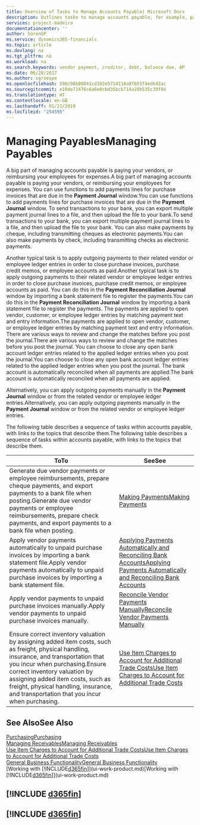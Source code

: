 ```yaml
---
title: Overview of Tasks to Manage Accounts Payable| Microsoft Docs
description: Outlines tasks to manage accounts payable, for example, paying creditors or applying outgoing payments to ledger entries to close invoices or credit memos.
services: project-madeira
documentationcenter: ''
author: SorenGP
ms.service: dynamics365-financials
ms.topic: article
ms.devlang: na
ms.tgt_pltfrm: na
ms.workload: na
ms.search.keywords: vendor payment, creditor, debt, balance due, AP
ms.date: 06/28/2017
ms.author: sgroespe
ms.openlocfilehash: 596c98b08841cd102e5714116a8fb55f4edb43ac
ms.sourcegitcommit: e10de72476c6a6e0cbd35bcb714a29b535c39f0e
ms.translationtype: HT
ms.contentlocale: en-GB
ms.lasthandoff: 01/21/2019
ms.locfileid: "254595"
---
```

# <a name="managing-payables"></a><span data-ttu-id="d52e3-103">Managing Payables</span><span class="sxs-lookup"><span data-stu-id="d52e3-103">Managing Payables</span></span>
<span data-ttu-id="d52e3-104">A big part of managing accounts payable is paying your vendors, or reimbursing your employees for expenses.</span><span class="sxs-lookup"><span data-stu-id="d52e3-104">A big part of managing accounts payable is paying your vendors, or reimbursing your employees for expenses.</span></span> <span data-ttu-id="d52e3-105">You can use functions to add payments lines for purchase invoices that are due in the **Payment Journal** window.</span><span class="sxs-lookup"><span data-stu-id="d52e3-105">You can use functions to add payments lines for purchase invoices that are due in the **Payment Journal** window.</span></span> <span data-ttu-id="d52e3-106">To send transactions to your bank, you can export multiple payment journal lines to a file, and then upload the file to your bank.</span><span class="sxs-lookup"><span data-stu-id="d52e3-106">To send transactions to your bank, you can export multiple payment journal lines to a file, and then upload the file to your bank.</span></span> <span data-ttu-id="d52e3-107">You can also make payments by cheque, including transmitting cheques as electronic payments.</span><span class="sxs-lookup"><span data-stu-id="d52e3-107">You can also make payments by check, including transmitting checks as electronic payments.</span></span>

<span data-ttu-id="d52e3-108">Another typical task is to apply outgoing payments to their related vendor or employee ledger entries in order to close purchase invoices, purchase credit memos, or employee accounts as paid.</span><span class="sxs-lookup"><span data-stu-id="d52e3-108">Another typical task is to apply outgoing payments to their related vendor or employee ledger entries in order to close purchase invoices, purchase credit memos, or employee accounts as paid.</span></span> <span data-ttu-id="d52e3-109">You can do this in the **Payment Reconciliation Journal** window by importing a bank statement file to register the payments.</span><span class="sxs-lookup"><span data-stu-id="d52e3-109">You can do this in the **Payment Reconciliation Journal** window by importing a bank statement file to register the payments.</span></span> <span data-ttu-id="d52e3-110">The payments are applied to open vendor, customer, or employee ledger entries by matching payment text and entry information.</span><span class="sxs-lookup"><span data-stu-id="d52e3-110">The payments are applied to open vendor, customer, or employee ledger entries by matching payment text and entry information.</span></span> <span data-ttu-id="d52e3-111">There are various ways to review and change the matches before you post the journal.</span><span class="sxs-lookup"><span data-stu-id="d52e3-111">There are various ways to review and change the matches before you post the journal.</span></span> <span data-ttu-id="d52e3-112">You can choose to close any open bank account ledger entries related to the applied ledger entries when you post the journal.</span><span class="sxs-lookup"><span data-stu-id="d52e3-112">You can choose to close any open bank account ledger entries related to the applied ledger entries when you post the journal.</span></span> <span data-ttu-id="d52e3-113">The bank account is automatically reconciled when all payments are applied.</span><span class="sxs-lookup"><span data-stu-id="d52e3-113">The bank account is automatically reconciled when all payments are applied.</span></span>

<span data-ttu-id="d52e3-114">Alternatively, you can apply outgoing payments manually in the **Payment Journal** window or from the related vendor or employee ledger entries.</span><span class="sxs-lookup"><span data-stu-id="d52e3-114">Alternatively, you can apply outgoing payments manually in the **Payment Journal** window or from the related vendor or employee ledger entries.</span></span>

<span data-ttu-id="d52e3-115">The following table describes a sequence of tasks within accounts payable, with links to the topics that describe them.</span><span class="sxs-lookup"><span data-stu-id="d52e3-115">The following table describes a sequence of tasks within accounts payable, with links to the topics that describe them.</span></span>

| <span data-ttu-id="d52e3-116">To</span><span class="sxs-lookup"><span data-stu-id="d52e3-116">To</span></span> | <span data-ttu-id="d52e3-117">See</span><span class="sxs-lookup"><span data-stu-id="d52e3-117">See</span></span> |
| --- | --- |
| <span data-ttu-id="d52e3-118">Generate due vendor payments or employee reimbursements, prepare cheque payments, and export payments to a bank file when posting.</span><span class="sxs-lookup"><span data-stu-id="d52e3-118">Generate due vendor payments or employee reimbursements, prepare check payments, and export payments to a bank file when posting.</span></span> |[<span data-ttu-id="d52e3-119">Making Payments</span><span class="sxs-lookup"><span data-stu-id="d52e3-119">Making Payments</span></span>](payables-make-payments.md) |
| <span data-ttu-id="d52e3-120">Apply vendor payments automatically to unpaid purchase invoices by importing a bank statement file.</span><span class="sxs-lookup"><span data-stu-id="d52e3-120">Apply vendor payments automatically to unpaid purchase invoices by importing a bank statement file.</span></span> |[<span data-ttu-id="d52e3-121">Applying Payments Automatically and Reconciling Bank Accounts</span><span class="sxs-lookup"><span data-stu-id="d52e3-121">Applying Payments Automatically and Reconciling Bank Accounts</span></span>](receivables-apply-payments-auto-reconcile-bank-accounts.md) |
| <span data-ttu-id="d52e3-122">Apply vendor payments to unpaid purchase invoices manually.</span><span class="sxs-lookup"><span data-stu-id="d52e3-122">Apply vendor payments to unpaid purchase invoices manually.</span></span> |[<span data-ttu-id="d52e3-123">Reconcile Vendor Payments Manually</span><span class="sxs-lookup"><span data-stu-id="d52e3-123">Reconcile Vendor Payments Manually</span></span>](payables-how-apply-purchase-transactions-manually.md) |
|<span data-ttu-id="d52e3-124">Ensure correct inventory valuation by assigning added item costs, such as freight, physical handling, insurance, and transportation that you incur when purchasing.</span><span class="sxs-lookup"><span data-stu-id="d52e3-124">Ensure correct inventory valuation by assigning added item costs, such as freight, physical handling, insurance, and transportation that you incur when purchasing.</span></span>|[<span data-ttu-id="d52e3-125">Use Item Charges to Account for Additional Trade Costs</span><span class="sxs-lookup"><span data-stu-id="d52e3-125">Use Item Charges to Account for Additional Trade Costs</span></span>](payables-how-assign-item-charges.md)|

## <a name="see-also"></a><span data-ttu-id="d52e3-126">See Also</span><span class="sxs-lookup"><span data-stu-id="d52e3-126">See Also</span></span>
[<span data-ttu-id="d52e3-127">Purchasing</span><span class="sxs-lookup"><span data-stu-id="d52e3-127">Purchasing</span></span>](purchasing-manage-purchasing.md)  
[<span data-ttu-id="d52e3-128">Managing Receivables</span><span class="sxs-lookup"><span data-stu-id="d52e3-128">Managing Receivables</span></span>](receivables-manage-receivables.md)  
[<span data-ttu-id="d52e3-129">Use Item Charges to Account for Additional Trade Costs</span><span class="sxs-lookup"><span data-stu-id="d52e3-129">Use Item Charges to Account for Additional Trade Costs</span></span>](payables-how-assign-item-charges.md)  
[<span data-ttu-id="d52e3-130">General Business Functionality</span><span class="sxs-lookup"><span data-stu-id="d52e3-130">General Business Functionality</span></span>](ui-across-business-areas.md)  
<span data-ttu-id="d52e3-131">[Working with [!INCLUDE[d365fin](includes/d365fin_md.md)]](ui-work-product.md)</span><span class="sxs-lookup"><span data-stu-id="d52e3-131">[Working with [!INCLUDE[d365fin](includes/d365fin_md.md)]](ui-work-product.md)</span></span>

## [!INCLUDE [d365fin](includes/free_trial_md.md)]  
## [!INCLUDE [d365fin](includes/training_link_md.md)]
